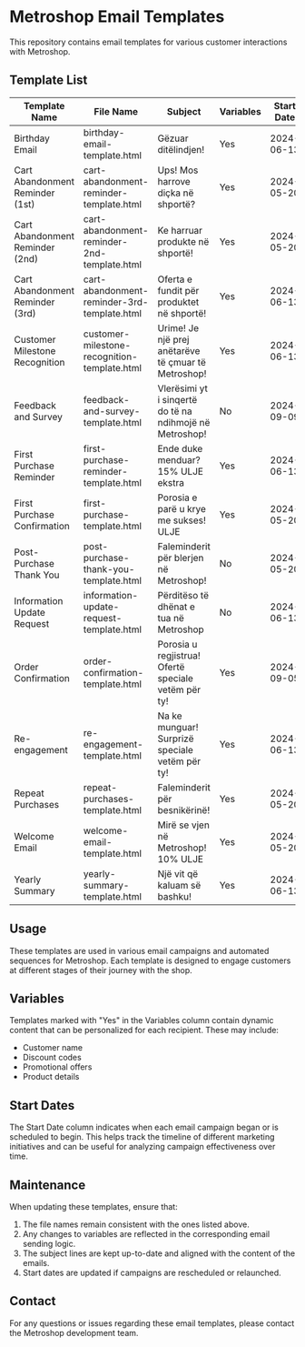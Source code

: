 # Metroshop Email Templates

This repository contains email templates for various customer interactions with Metroshop.

## Template List

| Template Name | File Name | Subject | Variables | Start Date |
|---------------|-----------|---------|-----------|------------|
| Birthday Email | birthday-email-template.html | Gëzuar ditëlindjen! | Yes | 2024-06-13 |
| Cart Abandonment Reminder (1st) | cart-abandonment-reminder-template.html | Ups! Mos harrove diçka në shportë? | Yes | 2024-05-20 |
| Cart Abandonment Reminder (2nd) | cart-abandonment-reminder-2nd-template.html | Ke harruar produkte në shportë! | Yes | 2024-05-20 |
| Cart Abandonment Reminder (3rd) | cart-abandonment-reminder-3rd-template.html | Oferta e fundit për produktet në shportë! | Yes | 2024-06-13 |
| Customer Milestone Recognition | customer-milestone-recognition-template.html | Urime! Je një prej anëtarëve të çmuar të Metroshop! | Yes | 2024-06-13 |
| Feedback and Survey | feedback-and-survey-template.html | Vlerësimi yt i sinqertë do të na ndihmojë në Metroshop! | No | 2024-09-09 |
| First Purchase Reminder | first-purchase-reminder-template.html | Ende duke menduar? 15% ULJE ekstra | Yes | 2024-06-13 |
| First Purchase Confirmation | first-purchase-template.html | Porosia e parë u krye me sukses! ULJE | Yes | 2024-05-20 |
| Post-Purchase Thank You | post-purchase-thank-you-template.html | Faleminderit për blerjen në Metroshop! | No | 2024-05-20 |
| Information Update Request | information-update-request-template.html | Përditëso të dhënat e tua në Metroshop | No | 2024-06-13 |
| Order Confirmation | order-confirmation-template.html | Porosia u regjistrua! Ofertë speciale vetëm për ty! | Yes | 2024-09-05 |
| Re-engagement | re-engagement-template.html | Na ke munguar! Surprizë speciale vetëm për ty! | Yes | 2024-06-13 |
| Repeat Purchases | repeat-purchases-template.html | Faleminderit për besnikërinë! | Yes | 2024-05-20 |
| Welcome Email | welcome-email-template.html | Mirë se vjen në Metroshop! 10% ULJE | Yes | 2024-05-20 |
| Yearly Summary | yearly-summary-template.html | Një vit që kaluam së bashku! | Yes | 2024-06-13 |

## Usage

These templates are used in various email campaigns and automated sequences for Metroshop. Each template is designed to engage customers at different stages of their journey with the shop.

## Variables

Templates marked with "Yes" in the Variables column contain dynamic content that can be personalized for each recipient. These may include:

- Customer name
- Discount codes
- Promotional offers
- Product details

## Start Dates

The Start Date column indicates when each email campaign began or is scheduled to begin. This helps track the timeline of different marketing initiatives and can be useful for analyzing campaign effectiveness over time.

## Maintenance

When updating these templates, ensure that:

1. The file names remain consistent with the ones listed above.
2. Any changes to variables are reflected in the corresponding email sending logic.
3. The subject lines are kept up-to-date and aligned with the content of the emails.
4. Start dates are updated if campaigns are rescheduled or relaunched.

## Contact

For any questions or issues regarding these email templates, please contact the Metroshop development team.